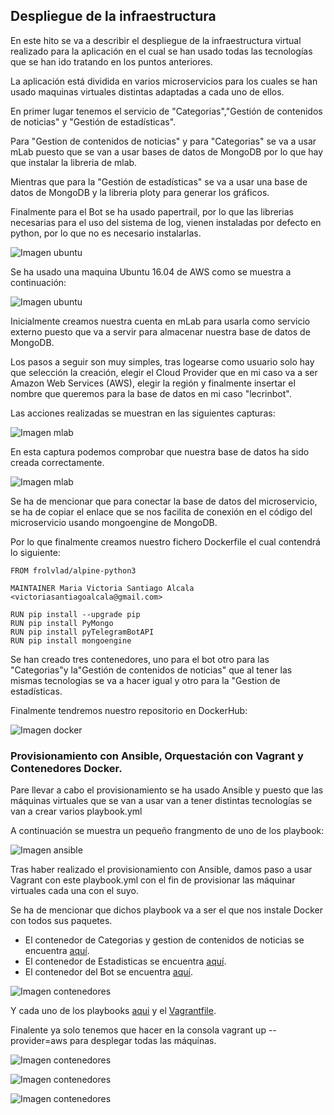 ## Despliegue de la infraestructura

En este hito se va a describir el despliegue de la infraestructura virtual realizado para la aplicación en el cual se han usado todas las tecnologías que se han ido tratando en los puntos anteriores.

La aplicación está dividida en varios microservicios para los cuales se han usado maquinas virtuales distintas adaptadas a cada uno de ellos.

En primer lugar tenemos el servicio de "Categorias","Gestión de contenidos de noticias" y "Gestión de estadísticas".

Para "Gestion de contenidos de noticias" y para "Categorias" se va a usar mLab puesto que se van a usar bases de datos de MongoDB por lo que hay que instalar la libreria de mlab.

Mientras que para la "Gestión de estadísticas" se va a usar una base de datos de MongoDB y la libreria ploty  para generar los gráficos.

Finalmente para el Bot se ha usado papertrail, por lo que las librerias necesarias para el uso del sistema de log, vienen instaladas por defecto en python, por lo que no es necesario instalarlas.

![Imagen ubuntu](https://github.com/STiago/Pictures/blob/master/hito5/6-papertrailapp.png)


Se ha usado una maquina Ubuntu 16.04 de AWS como se muestra a continuación:

![Imagen ubuntu](https://github.com/STiago/Pictures/blob/master/hito5/1--ubuntu16-04.png)


Inicialmente creamos nuestra cuenta en mLab para usarla como servicio externo puesto que va a servir para almacenar nuestra base de datos de MongoDB.

Los pasos a seguir son muy simples, tras logearse como usuario solo hay que selección la creación, elegir el Cloud Provider que en mi caso va a ser Amazon Web Services (AWS), elegir la región y finalmente insertar el nombre que queremos para la base de datos en mi caso "lecrinbot".

Las acciones realizadas se muestran en las siguientes capturas:

![Imagen mlab](https://github.com/STiago/Pictures/blob/master/hito5/2-mlab.png)


En esta captura podemos comprobar que nuestra base de datos ha sido creada correctamente.

![Imagen mlab](https://github.com/STiago/Pictures/blob/master/hito5/3-mlablecrinbot.png)

Se ha de mencionar que para conectar la base de datos del microservicio, se ha de copiar el enlace que se nos facilita de conexión en el código del microservicio usando mongoengine de MongoDB.

Por lo que finalmente creamos nuestro fichero Dockerfile el cual contendrá lo siguiente:

```
FROM frolvlad/alpine-python3

MAINTAINER Maria Victoria Santiago Alcala <victoriasantiagoalcala@gmail.com>

RUN pip install --upgrade pip
RUN pip install PyMongo
RUN pip install pyTelegramBotAPI
RUN pip install mongoengine
``` 

Se han creado tres contenedores, uno para el bot otro para las "Categorias"y la"Gestión de contenidos de noticias" que al tener las mismas tecnologias se va a hacer igual y otro para la "Gestion de estadísticas.

Finalmente tendremos nuestro repositorio en DockerHub:

![Imagen docker](https://github.com/STiago/Pictures/blob/master/hito5/5-alpine.png)


### Provisionamiento con Ansible, Orquestación con Vagrant y Contenedores Docker.

Pare llevar a cabo el provisionamiento se ha usado Ansible y puesto que las máquinas virtuales que se van a usar van a tener distintas tecnologías se van a crear varios playbook.yml 

A continuación se muestra un pequeño frangmento de uno de los playbook:

![Imagen ansible](https://github.com/STiago/Pictures/blob/master/hito5/4-playbook.png)

Tras haber realizado el provisionamiento con Ansible, damos paso a usar Vagrant con este playbook.yml con el fin de provisionar las máquinar virtuales cada una con el suyo.

Se ha de mencionar que dichos playbook va a ser el que nos instale Docker con todos sus paquetes.

- El contenedor de Categorias y gestion de contenidos de noticias se encuentra [aquí](https://hub.docker.com/r/stiago/lecrinbot-categorias-noticias/).
- El contenedor de Estadisticas se encuentra [aquí](https://hub.docker.com/r/stiago/lecrinbot-estadisticas/).
- El contenedor del Bot se encuentra [aquí](https://hub.docker.com/r/stiago/lecrinbot-bot/).

![Imagen contenedores](https://github.com/STiago/Pictures/blob/master/hito5/7-dockerhub.png)


Y cada uno de los playbooks [aqui](https://github.com/STiago/Lecrin_Bot/tree/master/despliegue) y el [Vagrantfile](https://github.com/STiago/Lecrin_Bot/blob/master/despliegue/Vagrantfile).

Finalente ya solo tenemos que hacer en la consola vagrant up --provider=aws para desplegar todas las máquinas.

![Imagen contenedores](https://github.com/STiago/Pictures/blob/master/hito5/9-shell.png)

![Imagen contenedores](https://github.com/STiago/Pictures/blob/master/hito5/10-result.png)

![Imagen contenedores](https://github.com/STiago/Pictures/blob/master/hito5/8-aws.png)


